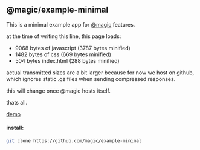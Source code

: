 ## @magic/example-minimal

This is a minimal example app for [@magic](https://github.com/magic) features.

at the time of writing this line, this page loads:
* 9068 bytes of javascript (3787 bytes minified)
* 1482 bytes of css (669 bytes minified)
* 504 bytes index.html (288 bytes minified)

actual transmitted sizes are a bit larger because for now we host on github,
which ignores static .gz files when sending compressed responses.

this will change once @magic hosts itself.

thats all.


[demo](https://magic.github.io/example-minimal)

#### install:
```bash
git clone https://github.com/magic/example-minimal
```

